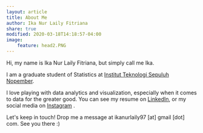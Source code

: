 ```yaml
---
layout: article
title: About Me
author: Ika Nur Laily Fitriana
share: true
modified: 2020-03-18T14:18:57-04:00
image:
    feature: head2.PNG
---
```


Hi, my name is Ika Nur Laily Fitriana, but simply call me Ika. 

I am a graduate student of Statistics at [Institut Teknologi Sepuluh Nopember](https://www.its.ac.id/id/beranda/).

I love playing with data analytics and visualization, especially when it comes to data for the greater good. You can see my resume on [LinkedIn](https://www.linkedin.com/in/ika-nur-laily-fitriana/), or my social media on [Instagram](https://www.linkedin.com/in/ika-nur-laily-fitriana-077a74111/) .

Let's keep in touch! Drop me a message at ikanurlaily97 [at] gmail [dot] com. See you there :)
